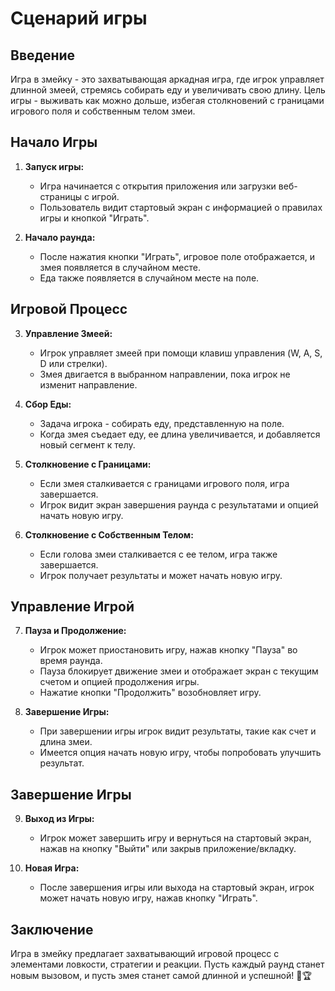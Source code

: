 # &#1057;&#1094;&#1077;&#1085;&#1072;&#1088;&#1080;&#1081; &#1080;&#1075;&#1088;&#1099;

## Введение

Игра в змейку - это захватывающая аркадная игра, где игрок управляет длинной змеей, стремясь собирать еду и увеличивать свою длину. Цель игры - выживать как можно дольше, избегая столкновений с границами игрового поля и собственным телом змеи.

## Начало Игры

1. **Запуск игры:**
    - Игра начинается с открытия приложения или загрузки веб-страницы с игрой.
    - Пользователь видит стартовый экран с информацией о правилах игры и кнопкой "Играть".

2. **Начало раунда:**
    - После нажатия кнопки "Играть", игровое поле отображается, и змея появляется в случайном месте.
    - Еда также появляется в случайном месте на поле.

## Игровой Процесс

3. **Управление Змеей:**
    - Игрок управляет змеей при помощи клавиш управления (W, A, S, D или стрелки).
    - Змея двигается в выбранном направлении, пока игрок не изменит направление.

4. **Сбор Еды:**
    - Задача игрока - собирать еду, представленную на поле.
    - Когда змея съедает еду, ее длина увеличивается, и добавляется новый сегмент к телу.

5. **Столкновение с Границами:**
    - Если змея сталкивается с границами игрового поля, игра завершается.
    - Игрок видит экран завершения раунда с результатами и опцией начать новую игру.

6. **Столкновение с Собственным Телом:**
    - Если голова змеи сталкивается с ее телом, игра также завершается.
    - Игрок получает результаты и может начать новую игру.

## Управление Игрой

7. **Пауза и Продолжение:**
    - Игрок может приостановить игру, нажав кнопку "Пауза" во время раунда.
    - Пауза блокирует движение змеи и отображает экран с текущим счетом и опцией продолжения игры.
    - Нажатие кнопки "Продолжить" возобновляет игру.

8. **Завершение Игры:**
    - При завершении игры игрок видит результаты, такие как счет и длина змеи.
    - Имеется опция начать новую игру, чтобы попробовать улучшить результат.

## Завершение Игры

9. **Выход из Игры:**
    - Игрок может завершить игру и вернуться на стартовый экран, нажав на кнопку "Выйти" или закрыв приложение/вкладку.

10. **Новая Игра:**
    - После завершения игры или выхода на стартовый экран, игрок может начать новую игру, нажав кнопку "Играть".

## Заключение

Игра в змейку предлагает захватывающий игровой процесс с элементами ловкости, стратегии и реакции. Пусть каждый раунд станет новым вызовом, и пусть змея станет самой длинной и успешной! 🐍🏆